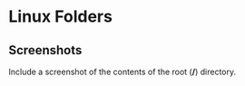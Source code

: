 # Linux Folders

## Screenshots

Include a screenshot of the contents of the root (**/**) directory.
